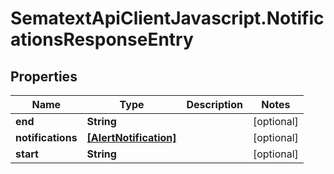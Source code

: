 # SematextApiClientJavascript.NotificationsResponseEntry

## Properties
| Name              | Type                                            | Description | Notes      |
| ----------------- | ----------------------------------------------- | ----------- | ---------- |
| **end**           | **String**                                      |             | [optional] |
| **notifications** | [**[AlertNotification]**](AlertNotification.md) |             | [optional] |
| **start**         | **String**                                      |             | [optional] |
